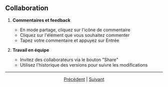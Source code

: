 ## Collaboration

1. **Commentaires et feedback**
   - En mode partage, cliquez sur l'icône de commentaire
   - Cliquez sur l'élément que vous souhaitez commenter
   - Tapez votre commentaire et appuyez sur Entrée

2. **Travail en équipe**
   - Invitez des collaborateurs via le bouton "Share"
   - Utilisez l'historique des versions pour suivre les modifications

  ---
   
   <p align="center">
   <a href="./Exportation.md">Précédent</a> 
   |
     <a href="./Ressources.md">Suivant</a>
   </p>